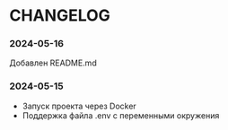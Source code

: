 # CHANGELOG

### 2024-05-16
Добавлен README.md

### 2024-05-15
- Запуск проекта через Docker
- Поддержка файла .env с переменными окружения
